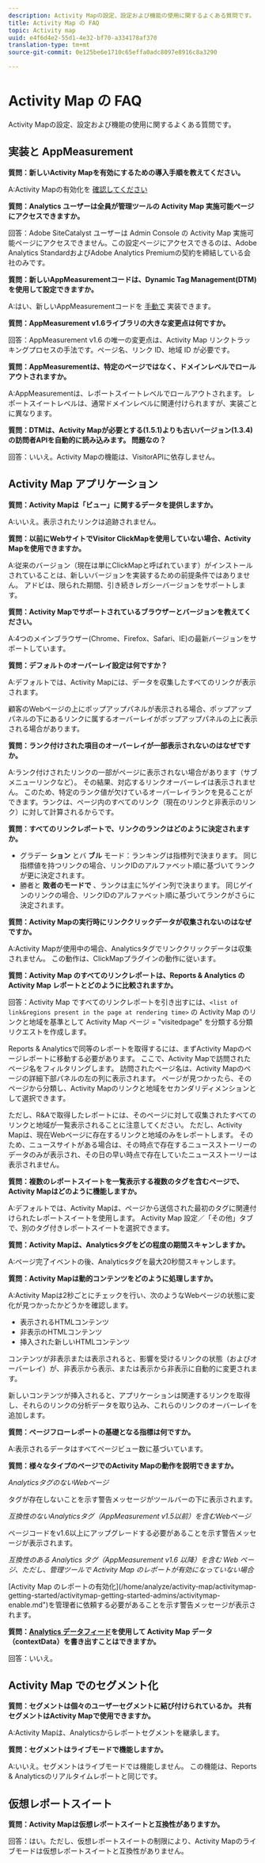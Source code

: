 ```yaml
---
description: Activity Mapの設定、設定および機能の使用に関するよくある質問です。
title: Activity Map の FAQ
topic: Activity map
uuid: e4f6d4e2-55d1-4e32-bf70-a334178af370
translation-type: tm+mt
source-git-commit: 0e125be6e1710c65effa0adc8097e8916c8a3290

---
```



# Activity Map の FAQ

Activity Mapの設定、設定および機能の使用に関するよくある質問です。

## 実装と AppMeasurement

**質問：新しいActivity Mapを有効にするための導入手順を教えてください。**

A:Activity Mapの有効化を [確認してください](/help/analyze/activity-map/activitymap-getting-started/activitymap-getting-started-admins/activitymap-enable.md)

**質問：Analytics ユーザーは全員が管理ツールの Activity Map 実施可能ページにアクセスできますか。**

回答：Adobe SiteCatalyst ユーザーは Admin Console の Activity Map 実施可能ページにアクセスできません。この設定ページにアクセスできるのは、Adobe Analytics StandardおよびAdobe Analytics Premiumの契約を締結している会社のみです。

**質問：新しいAppMeasurementコードは、Dynamic Tag Management(DTM)を使用して設定できますか。**

A:はい、新しいAppMeasurementコードを [手動で](https://marketing.adobe.com/resources/help/en_US/dtm/analytics_dtm.html) 実装できます。

**質問：AppMeasurement v1.6ライブラリの大きな変更点は何ですか。**

回答：AppMeasurement v1.6 の唯一の変更点は、Activity Map リンクトラッキングプロセスの手法です。ページ名、リンク ID、地域 ID が必要です。

**質問：AppMeasurementは、特定のページではなく、ドメインレベルでロールアウトされますか。**

A:AppMeasurementは、レポートスイートレベルでロールアウトされます。 レポートスイートレベルは、通常ドメインレベルに関連付けられますが、実装ごとに異なります。

**質問：DTMは、Activity Mapが必要とする(1.5.1)よりも古いバージョン(1.3.4)の訪問者APIを自動的に読み込みます。 問題なの？**

回答：いいえ。Activity Mapの機能は、VisitorAPIに依存しません。

## Activity Map アプリケーション

<!--**Q: How does Activity Map support Single-Page Applications (SPA)?**

A: 

* Every few seconds, Activity Map scans the web page, looking for changes to the page. ActivityMap finds new content on the page without needing a new page load, but this new content is always attributed to the first pageName found when the page loaded.

* Activity Map checks to see if the visibility of links that it knows about has changed. If a change in visibility is found, then the [Links On Page](/help/analyze/activity-map/activitymap-links-report.md) table's Present column for that link updates with **[!UICONTROL Displayed]** or **[!UICONTROL Hidden]**.

* When user interaction creates new content, any new elements that are found by AppMeasurement to be a link will be added to the **[!UICONTROL Links On Page]** table. Activity Map sends a new data request that includes these new links. The new links should appear in the **[!UICONTROL Links On Page]** table when the data request is handled by the UI.-->

**質問：Activity Mapは「ビュー」に関するデータを提供しますか。**

A:いいえ。表示されたリンクは追跡されません。

**質問：以前にWebサイトでVisitor ClickMapを使用していない場合、Activity Mapを使用できますか。**

A:従来のバージョン（現在は単にClickMapと呼ばれています）がインストールされていることは、新しいバージョンを実装するための前提条件ではありません。 アドビは、限られた期間、引き続きレガシーバージョンをサポートします。

**質問：Activity Mapでサポートされているブラウザーとバージョンを教えてください。**

A:4つのメインブラウザー(Chrome、Firefox、Safari、IE)の最新バージョンをサポートしています。

**質問：デフォルトのオーバーレイ設定は何ですか？**

A:デフォルトでは、Activity Mapには、データを収集したすべてのリンクが表示されます。

顧客のWebページの上にポップアップパネルが表示される場合、ポップアップパネルの下にあるリンクに属するオーバーレイがポップアップパネルの上に表示される場合があります。

**質問：ランク付けされた項目のオーバーレイが一部表示されないのはなぜですか。**

A:ランク付けされたリンクの一部がページに表示されない場合があります（サブメニューリンクなど）。 その結果、対応するリンクオーバーレイは表示されません。 このため、特定のランク値が欠けているオーバーレイランクを見ることができます。ランクは、ページ内のすべてのリンク（現在のリンクと非表示のリンク）に対して計算されるからです。

**質問：すべてのリンクレポートで、リンクのランクはどのように決定されますか。**

* グラデー **ション** とバ **ブル** モード：ランキングは指標列で決まります。 同じ指標値を持つリンクの場合、リンクIDのアルファベット順に基づいてランクが更に決定されます。
* 勝者と **敗者のモードで** 、ランクは主に%ゲイン列で決まります。 同じゲインのリンクの場合、リンクIDのアルファベット順に基づいてランクがさらに決定されます。

**質問：Activity Mapの実行時にリンククリックデータが収集されないのはなぜですか。**

A:Activity Mapが使用中の場合、Analyticsタグでリンククリックデータは収集されません。 この動作は、ClickMapプラグインの動作に従います。

**質問：Activity Map のすべてのリンクレポートは、Reports &amp; Analytics の Activity Map レポートとどのように比較されますか。**

回答：Activity Map ですべてのリンクレポートを引き出すには、`<list of link&regions present in the page at rendering time>` の Activity Map のリンクと地域を基準として Activity Map ページ = &quot;visitedpage&quot; を分類する分類リクエストを作成します。

Reports &amp; Analyticsで同等のレポートを取得するには、まずActivity Mapのページレポートに移動する必要があります。 ここで、Activity Mapで訪問されたページ名をフィルタリングします。 訪問されたページ名は、Activity Mapのページの詳細下部パネルの左の列に表示されます。 ページが見つかったら、そのページから分類し、Activity Mapのリンクと地域をセカンダリディメンションとして選択できます。

ただし、R&amp;Aで取得したレポートには、そのページに対して収集されたすべてのリンクと地域が一覧表示されることに注意してください。 ただし、Activity Mapは、現在Webページに存在するリンクと地域のみをレポートします。 そのため、ニュースサイトがある場合は、その時点で存在するニュースストーリーのデータのみが表示され、その日の早い時点で存在していたニュースストーリーは表示されません。

**質問：複数のレポートスイートを一覧表示する複数のタグを含むページで、Activity Mapはどのように機能しますか。**

A:デフォルトでは、Activity Mapは、ページから送信された最初のタグに関連付けられたレポートスイートを使用します。 Activity Map 設定／「その他」タブで、別のタグ付きレポートスイートを選択できます。

**質問：Activity Mapは、Analyticsタグをどの程度の期間スキャンしますか。**

A:ページ完了イベントの後、Analyticsタグを最大20秒間スキャンします。

**質問：Activity Mapは動的コンテンツをどのように処理しますか。**

A:Activity Mapは2秒ごとにチェックを行い、次のようなWebページの状態に変化が見つかったかどうかを確認します。

* 表示されるHTMLコンテンツ
* 非表示のHTMLコンテンツ
* 挿入された新しいHTMLコンテンツ

コンテンツが非表示または表示されると、影響を受けるリンクの状態（およびオーバーレイ）が、非表示から表示、または表示から非表示に自動的に変更されます。

新しいコンテンツが挿入されると、アプリケーションは関連するリンクを取得し、それらのリンクの分析データを取り込み、これらのリンクのオーバーレイを追加します。

**質問：ページフローレポートの基礎となる指標は何ですか。**

A:表示されるデータはすべてページビュー数に基づいています。

**質問：様々なタイプのページでのActivity Mapの動作を説明できますか。**

*AnalyticsタグのないWebページ*

タグが存在しないことを示す警告メッセージがツールバーの下に表示されます。

*互換性のないAnalyticsタグ（AppMeasurement v1.5以前）を含むWebページ*

ページコードをv1.6以上にアップグレードする必要があることを示す警告メッセージが表示されます。

*互換性のある Analytics タグ（AppMeasurement v1.6 以降）を含む Web ページ、ただし、管理ツールで Activity Map のレポートが有効になっていない場合*

\[Activity Map のレポートの有効化\](/home/analyze/activity-map/activitymap-getting-started/activitymap-getting-started-admins/activitymap-enable.md&quot;)を管理者に依頼する必要があることを示す警告メッセージが表示されます。

**質問：[Analytics データフィード](https://docs.adobe.com/content/help/en/analytics/export/analytics-data-feed/data-feed-overview.html)を使用して Activity Map データ（contextData）を書き出すことはできますか。**

回答：いいえ。

## Activity Map でのセグメント化

**質問：セグメントは個々のユーザーセグメントに結び付けられているか。 共有セグメントはActivity Mapで使用できますか。**

A:Activity Mapは、Analyticsからレポートセグメントを継承します。

**質問：セグメントはライブモードで機能しますか。**

A:いいえ。セグメントはライブモードでは機能しません。 この機能は、Reports &amp; Analyticsのリアルタイムレポートと同じです。

## 仮想レポートスイート

**質問：Activity Mapは仮想レポートスイートと互換性がありますか。**

回答：はい。ただし、仮想レポートスイートの制限により、Activity Mapのライブモードは仮想レポートスイートと互換性がありません。
